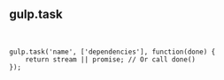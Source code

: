 ## gulp.task

<br/>

```
gulp.task('name', ['dependencies'], function(done) {
    return stream || promise; // Or call done()
});
```
<!-- .element: class="javascript" -->

